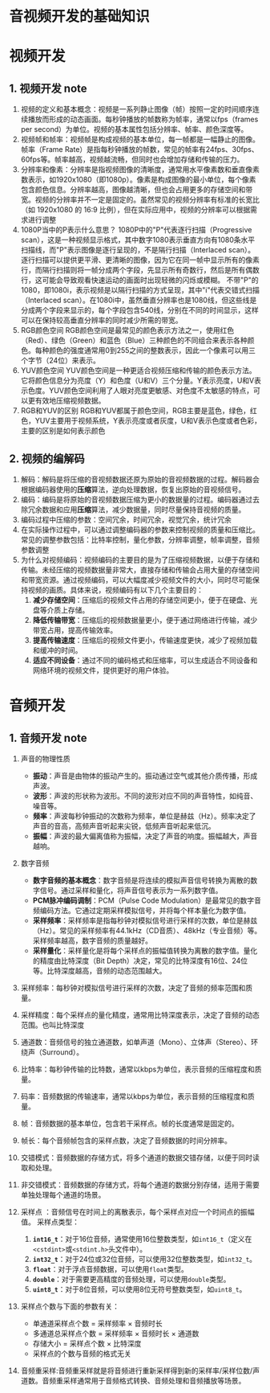 # 音视频开发的基础知识

# 视频开发

## 1. 视频开发 note

1. 视频的定义和基本概念：视频是一系列静止图像（帧）按照一定的时间顺序连续播放而形成的动态画面。每秒钟播放的帧数称为帧率，通常以fps（frames per second）为单位。视频的基本属性包括分辨率、帧率、颜色深度等。
2. 视频帧和帧率：视频帧是构成视频的基本单位，每一帧都是一幅静止的图像。帧率（Frame Rate）是指每秒钟播放的帧数，常见的帧率有24fps、30fps、60fps等。帧率越高，视频越流畅，但同时也会增加存储和传输的压力。
3. 分辨率和像素：分辨率是指视频图像的清晰度，通常用水平像素数和垂直像素数表示，如1920x1080（即1080p）。像素是构成图像的最小单位，每个像素包含颜色信息。分辨率越高，图像越清晰，但也会占用更多的存储空间和带宽。视频的分辨率并不一定是固定的。虽然常见的视频分辨率有标准的长宽比（如 1920x1080 的 16:9 比例），但在实际应用中，视频的分辨率可以根据需求进行调整
4. 1080P当中的P表示什么意思？
1080P中的"P"代表逐行扫描（Progressive scan），这是一种视频显示格式，其中数字1080表示垂直方向有1080条水平扫描线，而"P"表示图像是逐行呈现的，不是隔行扫描（Interlaced scan）。逐行扫描可以提供更平滑、更清晰的图像，因为它在同一帧中显示所有的像素行，而隔行扫描则将一帧分成两个字段，先显示所有奇数行，然后是所有偶数行，这可能会导致观看快速运动的画面时出现轻微的闪烁或模糊。
不带"P"的1080，即1080i，表示视频是以隔行扫描的方式呈现，其中"i"代表交错式扫描（Interlaced scan）。在1080i中，虽然垂直分辨率也是1080线，但这些线是分成两个字段来显示的，每个字段包含540线，分别在不同的时间显示，这样可以在保持较高垂直分辨率的同时减少所需的带宽。
5. RGB颜色空间
RGB颜色空间是最常见的颜色表示方法之一，使用红色（Red）、绿色（Green）和蓝色（Blue）三种颜色的不同组合来表示各种颜色。每种颜色的强度通常用0到255之间的整数表示，因此一个像素可以用三个字节（24位）来表示。
6. YUV颜色空间
YUV颜色空间是一种更适合视频压缩和传输的颜色表示方法。它将颜色信息分为亮度（Y）和色度（U和V）三个分量。Y表示亮度，U和V表示色度。YUV颜色空间利用了人眼对亮度更敏感、对色度不太敏感的特点，可以更有效地压缩视频数据。
7. RGB和YUV的区别
RGB和YUV都属于颜色空间，RGB主要是蓝色，绿色，红色，YUV主要用于视频系统，Y表示亮度或者灰度，U和V表示色度或者色彩，主要的区别是如何表示颜色

## 2. 视频的编解码

1. 解码：解码是将压缩的音视频数据还原为原始的音视频数据的过程。解码器会根据编码器使用的**压缩**算法，逆向处理数据，恢复出原始的音视频信号。
2. 编码：编码是将原始的音视频数据压缩为更小的数据量的过程。编码器通过去除冗余数据和应用**压缩**算法，减少数据量，同时尽量保持音视频的质量。
3. 编码过程中压缩的参数：空间冗余，时间冗余，视觉冗余，统计冗余
4. 在实际操作过程中，可以通过调整编码器的参数来控制视频的质量和压缩比。常见的调整参数包括：比特率控制，量化参数，分辨率调整，帧率调整，音频参数调整
5. 为什么对视频编码：视频编码的主要目的是为了压缩视频数据，以便于存储和传输。未经压缩的视频数据量非常大，直接存储和传输会占用大量的存储空间和带宽资源。通过视频编码，可以大幅度减少视频文件的大小，同时尽可能保持视频的画质。具体来说，视频编码有以下几个主要目的：
    1. **减少存储空间**：压缩后的视频文件占用的存储空间更小，便于在硬盘、光盘等介质上存储。
    2. **降低传输带宽**：压缩后的视频数据量更小，便于通过网络进行传输，减少带宽占用，提高传输效率。
    3. **提高传输速度**：压缩后的视频文件更小，传输速度更快，减少了视频加载和缓冲的时间。
    4. **适应不同设备**：通过不同的编码格式和压缩率，可以生成适合不同设备和网络环境的视频文件，提供更好的用户体验。

# 音频开发 

## 1. 音频开发 note

1. 声音的物理性质
   - **振动**：声音是由物体的振动产生的。振动通过空气或其他介质传播，形成声波。
   - **波形**：声波的形状称为波形。不同的波形对应不同的声音特性，如纯音、噪音等。
   - **频率**：声波每秒钟振动的次数称为频率，单位是赫兹（Hz）。频率决定了声音的音高，高频声音听起来尖锐，低频声音听起来低沉。
   - **振幅**：声波的最大偏离值称为振幅，决定了声音的响度。振幅越大，声音越响。

2. 数字音频
   - **数字音频的基本概念**：数字音频是将连续的模拟声音信号转换为离散的数字信号。通过采样和量化，将声音信号表示为一系列数字值。
   - **PCM脉冲编码调制**：PCM（Pulse Code Modulation）是最常见的数字音频编码方法。它通过定期采样模拟信号，并将每个样本量化为数字值。
   - **采样频率**：采样频率是指每秒钟对模拟信号进行采样的次数，单位是赫兹（Hz）。常见的采样频率有44.1kHz（CD音质）、48kHz（专业音频）等。采样频率越高，数字音频的质量越好。
   - **采样量化**：采样量化是将每个采样点的振幅值转换为离散的数字值。量化的精度由比特深度（Bit Depth）决定，常见的比特深度有16位、24位等。比特深度越高，音频的动态范围越大。

3. 采样频率：每秒钟对模拟信号进行采样的次数，决定了音频的频率范围和质量。
4. 采样精度：每个采样点的量化精度，通常用比特深度表示，决定了音频的动态范围。也叫比特深度
5. 通道数：音频信号的独立通道数，如单声道（Mono）、立体声（Stereo）、环绕声（Surround）。
6. 比特率：每秒钟传输的比特数，通常以kbps为单位，表示音频的压缩程度和质量。
7. 码率：音频数据的传输速率，通常以kbps为单位，表示音频的压缩程度和质量。
8. 帧：音频数据的基本单位，包含若干采样点。帧的长度通常是固定的。
9. 帧长：每个音频帧包含的采样点数，决定了音频数据的时间分辨率。
10. 交错模式：音频数据的存储方式，将多个通道的数据交错存储，以便于同时读取和处理。
11. 非交错模式：音频数据的存储方式，将每个通道的数据分别存储，适用于需要单独处理每个通道的场景。
12. 采样点 ：音频信号在时间上的离散表示，每个采样点对应一个时间点的振幅值。 采样点类型：
    1. **`int16_t`**：对于16位音频，通常使用16位整数类型，如`int16_t`（定义在`<cstdint>`或`<stdint.h>`头文件中）。
    2. **`int32_t`**：对于24位或32位音频，可以使用32位整数类型，如`int32_t`。
    3. **`float`**：对于浮点音频数据，可以使用`float`类型。
    4. **`double`**：对于需要更高精度的音频处理，可以使用`double`类型。
    5. **`uint8_t`**：对于8位音频，可以使用8位无符号整数类型，如`uint8_t`。
13. 采样点个数与下面的参数有关：
    + 单通道采样点个数 = 采样频率 × 音频时长
    + 多通道总采样点个数 = 采样频率 × 音频时长 × 通道数
    + 存储大小 = 采样点个数 × 比特深度
    + 采样点的个数与音频的格式无关
14. 音频重采样:音频重采样就是将音频进行重新采样得到新的采样率/采样位数/声道数。音频重采样通常用于音频格式转换、音频处理和音频播放等场景。
